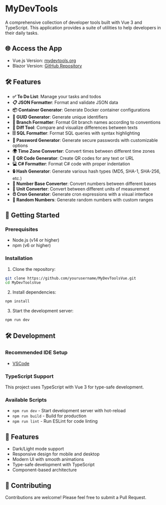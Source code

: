 # MyDevTools

A comprehensive collection of developer tools built with Vue 3 and TypeScript. This application provides a suite of utilities to help developers in their daily tasks.

## 🌐 Access the App

- Vue.js Version: [mydevtools.org](https://mydevtools.org)
- Blazor Version: [GitHub Repository](https://github.com/MrCull/MyDevTools)

## 🛠️ Features

- **✅ To Do List**: Manage your tasks and todos
- **📋 JSON Formatter**: Format and validate JSON data
- **📦 Container Generator**: Generate Docker container configurations
- **🔑 GUID Generator**: Generate unique identifiers
- **🔀 Branch Formatter**: Format Git branch names according to conventions
- **🔄 Diff Tool**: Compare and visualize differences between texts
- **🗄️ SQL Formatter**: Format SQL queries with syntax highlighting
- **🔐 Password Generator**: Generate secure passwords with customizable options
- **🌍 Time Zone Converter**: Convert times between different time zones
- **📱 QR Code Generator**: Create QR codes for any text or URL
- **💻 C# Formatter**: Format C# code with proper indentation
- **🔒 Hash Generator**: Generate various hash types (MD5, SHA-1, SHA-256, etc.)
- **🔢 Number Base Converter**: Convert numbers between different bases
- **📏 Unit Converter**: Convert between different units of measurement
- **⏰ Cron Generator**: Generate cron expressions with a visual interface
- **🎲 Random Numbers**: Generate random numbers with custom ranges

## 🚀 Getting Started

### Prerequisites

- Node.js (v14 or higher)
- npm (v6 or higher)

### Installation

1. Clone the repository:
```sh
git clone https://github.com/yourusername/MyDevToolsVue.git
cd MyDevToolsVue
```

2. Install dependencies:
```sh
npm install
```

3. Start the development server:
```sh
npm run dev
```

## 🛠️ Development

### Recommended IDE Setup

- [VSCode](https://code.visualstudio.com/)

### TypeScript Support

This project uses TypeScript with Vue 3 for type-safe development.

### Available Scripts

- `npm run dev` - Start development server with hot-reload
- `npm run build` - Build for production
- `npm run lint` - Run ESLint for code linting

## 🎨 Features

- Dark/Light mode support
- Responsive design for mobile and desktop
- Modern UI with smooth animations
- Type-safe development with TypeScript
- Component-based architecture

## 🤝 Contributing

Contributions are welcome! Please feel free to submit a Pull Request.
